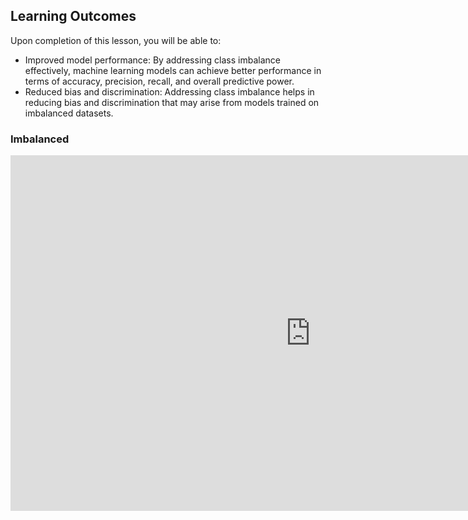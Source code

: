 <!-- # Lesson: Imbalanced -->
## Learning Outcomes

Upon completion of this lesson, you will be able to:
  
- Improved model performance: By addressing class imbalance effectively, machine learning models can achieve better performance in terms of accuracy, precision, recall, and overall predictive power.
- Reduced bias and discrimination: Addressing class imbalance helps in reducing bias and discrimination that may arise from models trained on imbalanced datasets.


### Imbalanced

<iframe src="https://docs.google.com/presentation/d/e/2PACX-1vRfXQjzXJHl5V0LSThQ6R5seSQpxKrNq9OmK7XQxs28uvLj2TNEEDjDWyi-f1U_MbOzlSajNEE-KCcS/embed?start=false&loop=false&delayms=3000" frameborder="0" width="960" height="569" allowfullscreen="true" mozallowfullscreen="true" webkitallowfullscreen="true"></iframe>
